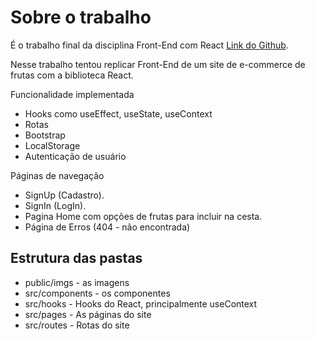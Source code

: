 # Sobre o trabalho
É o trabalho final da disciplina Front-End com React [Link do Github](https://github.com/bykINFNET/infnet-front-end-react.git).

Nesse trabalho tentou replicar Front-End de um site de e-commerce de frutas com a biblioteca React.

Funcionalidade implementada
- Hooks como useEffect, useState, useContext
- Rotas
- Bootstrap
- LocalStorage
- Autenticação de usuário

Páginas de navegação
- SignUp (Cadastro).
- SignIn (LogIn).
- Pagina Home com opções de frutas para incluir na cesta.
- Página de Erros (404 - não encontrada)

## Estrutura das pastas
- public/imgs - as imagens
- src/components - os componentes
- src/hooks - Hooks do React, principalmente useContext
- src/pages - As páginas do site
- src/routes - Rotas do site


